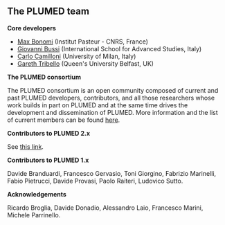 The PLUMED team
-----------------------------

__Core developers__

* [Max Bonomi](https://research.pasteur.fr/en/member/massimiliano-bonomi/) (Institut Pasteur - CNRS, France) 
* [Giovanni Bussi](http://people.sissa.it/%7Ebussi) (International School for Advanced Studies, Italy)
* [Carlo Camilloni](http://sites.unimi.it/camilloni) (University of Milan, Italy)
* [Gareth Tribello](http://titus.phy.qub.ac.uk/members/gareth/) (Queen's University Belfast, UK)

__The PLUMED consortium__

The PLUMED consortium is an open community composed of current and past PLUMED developers, contributors, and all those researchers whose work builds in part on PLUMED and at the same time drives the development and dissemination of PLUMED.
More information and the list of current members can be found [here](http://www.plumed-nest.org/consortium.html).

__Contributors to PLUMED 2.x__

See [this link](https://github.com/plumed/plumed2/graphs/contributors).

__Contributors to PLUMED 1.x__

Davide Branduardi, Francesco Gervasio, Toni Giorgino, Fabrizio Marinelli, Fabio Pietrucci, Davide Provasi, Paolo Raiteri, Ludovico Sutto.

__Acknowledgements__

Ricardo Broglia, Davide Donadio, Alessandro Laio, Francesco Marini, Michele Parrinello.
